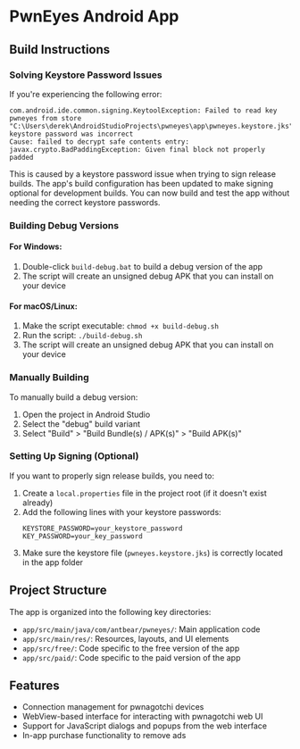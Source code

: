 # PwnEyes Android App

## Build Instructions

### Solving Keystore Password Issues

If you're experiencing the following error:

```
com.android.ide.common.signing.KeytoolException: Failed to read key pwneyes from store "C:\Users\derek\AndroidStudioProjects\pwneyes\app\pwneyes.keystore.jks": keystore password was incorrect
Cause: failed to decrypt safe contents entry: javax.crypto.BadPaddingException: Given final block not properly padded
```

This is caused by a keystore password issue when trying to sign release builds. The app's build configuration has been updated to make signing optional for development builds. You can now build and test the app without needing the correct keystore passwords.

### Building Debug Versions

#### For Windows:
1. Double-click `build-debug.bat` to build a debug version of the app
2. The script will create an unsigned debug APK that you can install on your device

#### For macOS/Linux:
1. Make the script executable: `chmod +x build-debug.sh`
2. Run the script: `./build-debug.sh`
3. The script will create an unsigned debug APK that you can install on your device

### Manually Building

To manually build a debug version:

1. Open the project in Android Studio
2. Select the "debug" build variant
3. Select "Build" > "Build Bundle(s) / APK(s)" > "Build APK(s)"

### Setting Up Signing (Optional)

If you want to properly sign release builds, you need to:

1. Create a `local.properties` file in the project root (if it doesn't exist already)
2. Add the following lines with your keystore passwords:
   ```
   KEYSTORE_PASSWORD=your_keystore_password
   KEY_PASSWORD=your_key_password
   ```
3. Make sure the keystore file (`pwneyes.keystore.jks`) is correctly located in the app folder

## Project Structure

The app is organized into the following key directories:

- `app/src/main/java/com/antbear/pwneyes/`: Main application code
- `app/src/main/res/`: Resources, layouts, and UI elements
- `app/src/free/`: Code specific to the free version of the app
- `app/src/paid/`: Code specific to the paid version of the app

## Features

- Connection management for pwnagotchi devices
- WebView-based interface for interacting with pwnagotchi web UI
- Support for JavaScript dialogs and popups from the web interface
- In-app purchase functionality to remove ads
